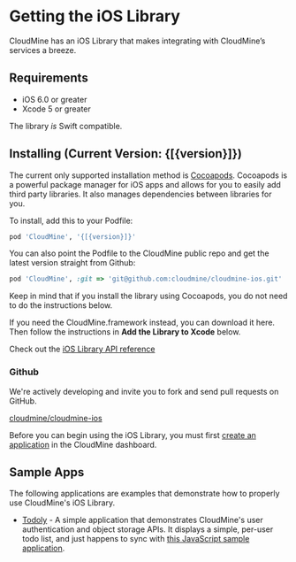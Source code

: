 # Getting the iOS Library

CloudMine has an iOS Library that makes integrating with CloudMine’s services a breeze.

## Requirements
* iOS 6.0 or greater
* Xcode 5 or greater

The library *is* Swift compatible.

## Installing (Current Version: {[{version}]})
The current only supported installation method is [Cocoapods](http://cocoapods.org/). Cocoapods is a powerful package manager for iOS apps and allows for you to easily add third party libraries. It also manages dependencies between libraries for you.

To install, add this to your Podfile:

```ruby
pod 'CloudMine', '{[{version}]}'
```

You can also point the Podfile to the CloudMine public repo and get the latest version straight from Github:

```ruby
pod 'CloudMine', :git => 'git@github.com:cloudmine/cloudmine-ios.git'
```

Keep in mind that if you install the library using Cocoapods, you do not need to do the instructions below.

If you need the CloudMine.framework instead, you can download it here. Then follow the instructions in **Add the Library to Xcode** below.

Check out the [iOS Library API reference](http://cocoadocs.org/docsets/CloudMine/)

### Github

We're actively developing and invite you to fork and send pull requests on GitHub.

[cloudmine/cloudmine-ios](https://github.com/cloudmine/cloudmine-ios)

Before you can begin using the iOS Library, you must first [create an application](/dashboard/app/create) in the CloudMine dashboard.

## Sample Apps
The following applications are examples that demonstrate how to properly use CloudMine's iOS Library.

* [Todoly](https://github.com/cloudmine/cloudmine-ios-sample-todo) - A simple application that demonstrates CloudMine's user authentication and object storage APIs. It displays a simple, per-user todo list, and just happens to sync with [this JavaScript sample application](https://cloudmine.me/sample-apps/todo/index.html).
